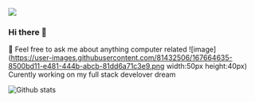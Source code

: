 ![](https://visitor-badge.glitch.me/badge?page_id=elie00001.elie00001)
### Hi there 👋
💬 Feel free to ask me about anything computer related
![image](https://user-images.githubusercontent.com/81432506/167664635-8500bd11-e481-444b-abcb-81dd6a71c3e9.png width:50px height:40px) Curently working on my full stack develover dream

![Github stats](https://github-readme-stats.vercel.app/api?username=elie00001)

<!--**elie00001/elie00001** is a ✨ _special_ ✨ repository because its `README.md` (this file) appears on your GitHub profile.

Here are some ideas to get you started:

- 🔭 I’m currently working on ...
- 🌱 I’m currently learning ...
- 👯 I’m looking to collaborate on ...
- 🤔 I’m looking for help with ...
- 💬 Ask me about ...
- 📫 How to reach me: ...
- 😄 Pronouns: ...
- ⚡ Fun fact: ...
-->
